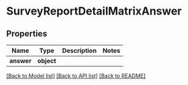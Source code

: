 # SurveyReportDetailMatrixAnswer

## Properties
Name | Type | Description | Notes
------------ | ------------- | ------------- | -------------
**answer** | **object** |  | 

[[Back to Model list]](../README.md#documentation-for-models) [[Back to API list]](../README.md#documentation-for-api-endpoints) [[Back to README]](../README.md)


